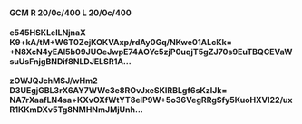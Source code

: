 #### GCM R 20/0c/400 L 20/0c/400
**e545HSKLelLNjnaX**<br/>**K9+kA/tM+W6T0ZejKOKVAxp/rdAy0Gq/NKwe01ALcKk=**<br/>**+N8XcN4yEAl5b09JUOeJwpE74AOYc5zjP0uqjT5gZJ70s9EuTBQCEVaWsuUsFnjgBNDif8NLDJELSR1A...**<br/><br/>
**zOWJQJchMSJ/wHm2**<br/>**D3UEgjGBL3rX6AY7WWe3e8ROvJxeSKIRBLgf6sKzlJk=**<br/>**NA7rXaafLN4sa+KXvOXfWtYT8elP9W+5o36VegRRgSfy5KuoHXVI22/uxR1KKmDXv5Tg8NMHNmJMjUnh...**